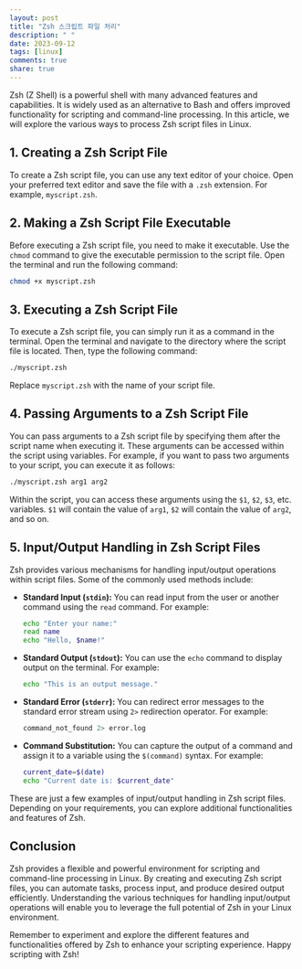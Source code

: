 ```yaml
---
layout: post
title: "Zsh 스크립트 파일 처리"
description: " "
date: 2023-09-12
tags: [linux]
comments: true
share: true
---
```


Zsh (Z Shell) is a powerful shell with many advanced features and capabilities. It is widely used as an alternative to Bash and offers improved functionality for scripting and command-line processing. In this article, we will explore the various ways to process Zsh script files in Linux.

## 1. Creating a Zsh Script File

To create a Zsh script file, you can use any text editor of your choice. Open your preferred text editor and save the file with a `.zsh` extension. For example, `myscript.zsh`.

## 2. Making a Zsh Script File Executable

Before executing a Zsh script file, you need to make it executable. Use the `chmod` command to give the executable permission to the script file. Open the terminal and run the following command:

```zsh
chmod +x myscript.zsh
```

## 3. Executing a Zsh Script File

To execute a Zsh script file, you can simply run it as a command in the terminal. Open the terminal and navigate to the directory where the script file is located. Then, type the following command:

```zsh
./myscript.zsh
```

Replace `myscript.zsh` with the name of your script file.

## 4. Passing Arguments to a Zsh Script File

You can pass arguments to a Zsh script file by specifying them after the script name when executing it. These arguments can be accessed within the script using variables. For example, if you want to pass two arguments to your script, you can execute it as follows:

```zsh
./myscript.zsh arg1 arg2
```

Within the script, you can access these arguments using the `$1`, `$2`, `$3`, etc. variables. `$1` will contain the value of `arg1`, `$2` will contain the value of `arg2`, and so on.

## 5. Input/Output Handling in Zsh Script Files

Zsh provides various mechanisms for handling input/output operations within script files. Some of the commonly used methods include:

- **Standard Input (`stdin`):** You can read input from the user or another command using the `read` command. For example:

  ```zsh
  echo "Enter your name:"
  read name
  echo "Hello, $name!"
  ```

- **Standard Output (`stdout`):** You can use the `echo` command to display output on the terminal. For example:

  ```zsh
  echo "This is an output message."
  ```

- **Standard Error (`stderr`):** You can redirect error messages to the standard error stream using `2>` redirection operator. For example:

  ```zsh
  command_not_found 2> error.log
  ```

- **Command Substitution:** You can capture the output of a command and assign it to a variable using the `$(command)` syntax. For example:

  ```zsh
  current_date=$(date)
  echo "Current date is: $current_date"
  ```

These are just a few examples of input/output handling in Zsh script files. Depending on your requirements, you can explore additional functionalities and features of Zsh.

## Conclusion

Zsh provides a flexible and powerful environment for scripting and command-line processing in Linux. By creating and executing Zsh script files, you can automate tasks, process input, and produce desired output efficiently. Understanding the various techniques for handling input/output operations will enable you to leverage the full potential of Zsh in your Linux environment.

Remember to experiment and explore the different features and functionalities offered by Zsh to enhance your scripting experience. Happy scripting with Zsh!